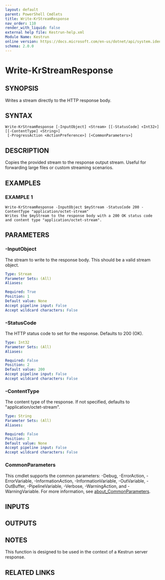 ```yaml
---
layout: default
parent: PowerShell Cmdlets
title: Write-KrStreamResponse
nav_order: 110
render_with_liquid: false
external help file: Kestrun-help.xml
Module Name: Kestrun
online version: https://docs.microsoft.com/en-us/dotnet/api/system.identitymodel.tokens.jwt.jwtsecuritytoken?view=azure-dotnet
schema: 2.0.0
---
```


# Write-KrStreamResponse

## SYNOPSIS
Writes a stream directly to the HTTP response body.

## SYNTAX

```
Write-KrStreamResponse [-InputObject] <Stream> [[-StatusCode] <Int32>] [[-ContentType] <String>]
 [-ProgressAction <ActionPreference>] [<CommonParameters>]
```

## DESCRIPTION
Copies the provided stream to the response output stream.
Useful for
forwarding large files or custom streaming scenarios.

## EXAMPLES

### EXAMPLE 1
```
Write-KrStreamResponse -InputObject $myStream -StatusCode 200 -ContentType "application/octet-stream"
Writes the $myStream to the response body with a 200 OK status code and content type "application/octet-stream".
```

## PARAMETERS

### -InputObject
The stream to write to the response body.
This should be a valid stream object.

```yaml
Type: Stream
Parameter Sets: (All)
Aliases:

Required: True
Position: 1
Default value: None
Accept pipeline input: False
Accept wildcard characters: False
```

### -StatusCode
The HTTP status code to set for the response.
Defaults to 200 (OK).

```yaml
Type: Int32
Parameter Sets: (All)
Aliases:

Required: False
Position: 2
Default value: 200
Accept pipeline input: False
Accept wildcard characters: False
```

### -ContentType
The content type of the response.
If not specified, defaults to "application/octet-stream".

```yaml
Type: String
Parameter Sets: (All)
Aliases:

Required: False
Position: 3
Default value: None
Accept pipeline input: False
Accept wildcard characters: False
```



### CommonParameters
This cmdlet supports the common parameters: -Debug, -ErrorAction, -ErrorVariable, -InformationAction, -InformationVariable, -OutVariable, -OutBuffer, -PipelineVariable, -Verbose, -WarningAction, and -WarningVariable. For more information, see [about_CommonParameters](http://go.microsoft.com/fwlink/?LinkID=113216).

## INPUTS

## OUTPUTS

## NOTES
This function is designed to be used in the context of a Kestrun server response.

## RELATED LINKS
